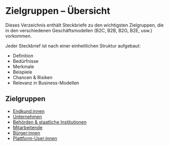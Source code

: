 # Zielgruppen – Übersicht

Dieses Verzeichnis enthält Steckbriefe zu den wichtigsten Zielgruppen, die in den verschiedenen Geschäftsmodellen (B2C, B2B, B2G, B2E, usw.) vorkommen.  

Jeder Steckbrief ist nach einer einheitlichen Struktur aufgebaut:
- Definition
- Bedürfnisse
- Merkmale
- Beispiele
- Chancen & Risiken
- Relevanz in Business-Modellen

## Zielgruppen

- [Endkund:innen](endkundinnen.md)
- [Unternehmen](unternehmen.md)
- [Behörden & staatliche Institutionen](behoerden.md)
- [Mitarbeitende](mitarbeitende.md)
- [Bürger:innen](buergerinnen.md)
- [Plattform-User:innen](plattform-user.md)
